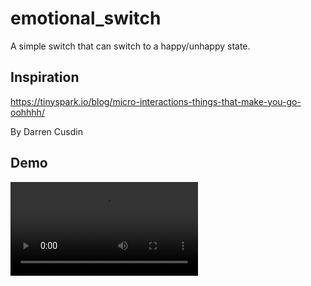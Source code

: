 # emotional_switch

A simple switch that can switch to a happy/unhappy state.


## Inspiration

https://tinyspark.io/blog/micro-interactions-things-that-make-you-go-oohhhh/

By Darren Cusdin

## Demo

![demo](https://github.com/vanlooverenkoen/flutter_playground/blob/emotional_switch/assets/demo.mp4?raw=true)
